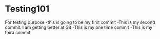 # Testing101
For testing purpose
-this is going to be my first commit
-This is my second commit. I am getting better at Git
-This is my one time commit
-This is my third commit
